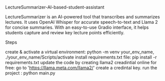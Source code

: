 LectureSummarizer-AI-based-student-assistant

LectureSummarizer is an AI-powered tool that transcribes and summarizes lectures. It uses OpenAI Whisper for accurate speech-to-text and Llama 2 for concise summaries. With an easy-to-use Gradio interface, it helps students capture and review key lecture points efficiently.

Steps

create & activate a virtual environment: python -m venv your_env_name, ./your_env_name/Scripts/activate
install requirements.txt file: pip install -r requirements.txt
update the code by creating llama2 creadintial online for free: go to 'https://llama.meta.com/llama2/' create a credintal key.
run the project : python main.py
